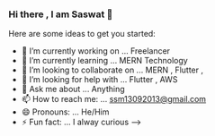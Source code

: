 ### Hi there , I am Saswat 👋

Here are some ideas to get you started:

- 🔭 I’m currently working on ... Freelancer
- 🌱 I’m currently learning ... MERN Technology
- 👯 I’m looking to collaborate on ... MERN , Flutter , 
- 🤔 I’m looking for help with ... Flutter , AWS
- 💬 Ask me about ... Anything
- 📫 How to reach me: ...  ssm13092013@gmail.com
- 😄 Pronouns: ... He/Him
- ⚡ Fun fact: ... I alway curious
--> 
